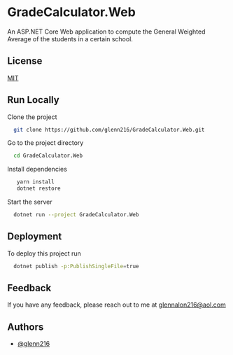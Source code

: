 
# GradeCalculator.Web

An ASP.NET Core Web application to compute the General Weighted Average of the students in a certain school.
## License

[MIT](https://choosealicense.com/licenses/mit/)


## Run Locally

Clone the project

```bash
  git clone https://github.com/glenn216/GradeCalculator.Web.git
```

Go to the project directory

```bash
  cd GradeCalculator.Web
```

Install dependencies
```bash
   yarn install
   dotnet restore
```

Start the server
```bash
  dotnet run --project GradeCalculator.Web
```


## Deployment

To deploy this project run
```bash
  dotnet publish -p:PublishSingleFile=true
```



## Feedback

If you have any feedback, please reach out to me at glennalon216@aol.com


## Authors

- [@glenn216](https://github.com/glenn216)

